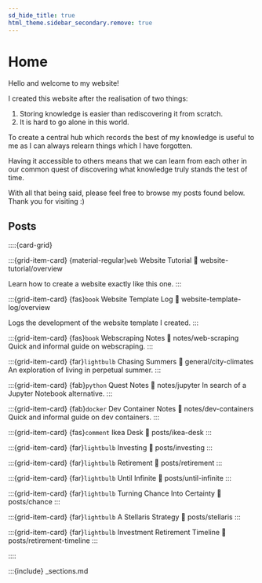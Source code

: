 ```yaml
---
sd_hide_title: true
html_theme.sidebar_secondary.remove: true
---
```


# Home

Hello and welcome to my website!

I created this website after the realisation of two things:

1. Storing knowledge is easier than rediscovering it from scratch.
1. It is hard to go alone in this world.

To create a central hub which records the best of my knowledge is useful to me as I can always relearn things which I have forgotten.

Having it accessible to others means that we can learn from each other in our common quest of discovering what knowledge truly stands the test of time.

With all that being said, please feel free to browse my posts found below. Thank you for visiting :)

## Posts

::::{card-grid}

:::{grid-item-card} {material-regular}`web` Website Tutorial
:link: website-tutorial/overview

Learn how to create a website exactly like this one.
:::

:::{grid-item-card} {fas}`book` Website Template Log
:link: website-template-log/overview

Logs the development of the website template I created.
:::

:::{grid-item-card} {fas}`book` Webscraping Notes
:link: notes/web-scraping
Quick and informal guide on webscraping.
:::

:::{grid-item-card} {far}`lightbulb` Chasing Summers
:link: general/city-climates
An exploration of living in perpetual summer.
:::

:::{grid-item-card} {fab}`python` Quest Notes
:link: notes/jupyter
In search of a Jupyter Notebook alternative.
:::

:::{grid-item-card} {fab}`docker` Dev Container Notes
:link: notes/dev-containers
Quick and informal guide on dev containers.
:::

:::{grid-item-card} {fas}`comment` Ikea Desk
:link: posts/ikea-desk
:::

:::{grid-item-card} {far}`lightbulb` Investing
:link: posts/investing
:::

:::{grid-item-card} {far}`lightbulb` Retirement
:link: posts/retirement
:::

:::{grid-item-card} {far}`lightbulb` Until Infinite
:link: posts/until-infinite
:::

:::{grid-item-card} {far}`lightbulb` Turning Chance Into Certainty
:link: posts/chance
:::

:::{grid-item-card} {far}`lightbulb` A Stellaris Strategy
:link: posts/stellaris
:::

:::{grid-item-card} {far}`lightbulb` Investment Retirement Timeline
:link: posts/retirement-timeline
:::

::::

<!-- Do not delete this as it will break section navigation otherwise -->
:::{include} _sections.md
